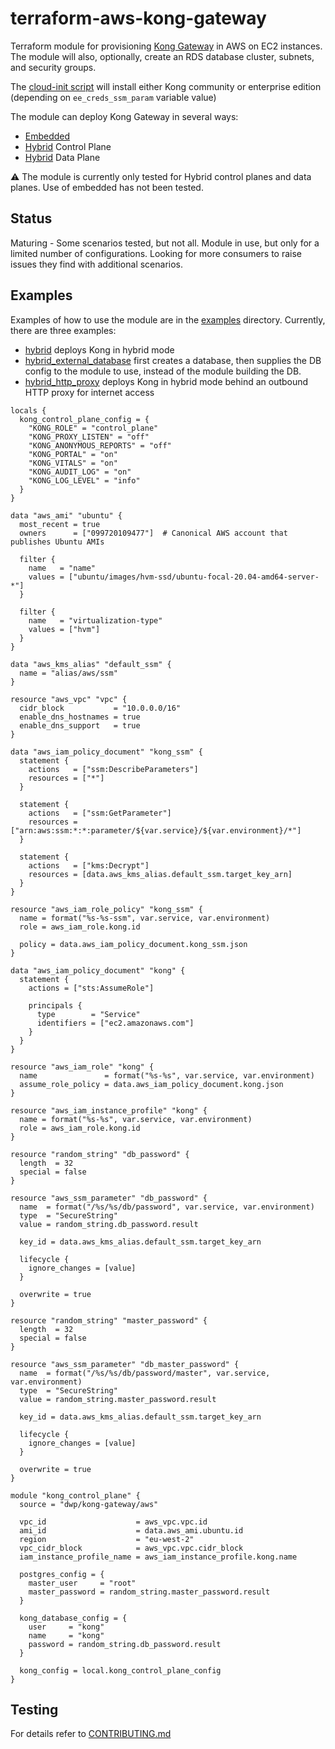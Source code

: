 # terraform-aws-kong-gateway

Terraform module for provisioning [Kong Gateway]() in AWS on EC2 instances. The module will also, optionally, create an RDS database cluster, subnets, and security groups.

The [cloud-init script]() will install either Kong community or enterprise edition (depending on `ee_creds_ssm_param` variable value)

The module can deploy Kong Gateway in several ways:
- [Embedded](https://docs.konghq.com/enterprise/2.3.x/deployment/deployment-options/#embedded)
- [Hybrid](https://docs.konghq.com/enterprise/2.3.x/deployment/hybrid-mode/) Control Plane
- [Hybrid](https://docs.konghq.com/enterprise/2.3.x/deployment/hybrid-mode/) Data Plane

:warning: The module is currently only tested for Hybrid control planes and data planes. Use of embedded has not been tested. 

## Status
Maturing - Some scenarios tested, but not all. Module in use, but only for a limited number of configurations. Looking for more consumers to raise issues they find with additional scenarios.

## Examples
Examples of how to use the module are in the [examples](examples) directory.
Currently, there are three examples:

- [hybrid](examples/hybrid) deploys Kong in hybrid mode
- [hybrid_external_database](examples/hybrid_external_database) first creates a database, then supplies the DB config to the module to use, instead of the module building the DB.
- [hybrid_http_proxy](examples/hybrid_http_proxy) deploys Kong in hybrid mode behind an outbound HTTP proxy for internet access

```hcl
locals {
  kong_control_plane_config = {
    "KONG_ROLE" = "control_plane"
    "KONG_PROXY_LISTEN" = "off"
    "KONG_ANONYMOUS_REPORTS" = "off"
    "KONG_PORTAL" = "on"
    "KONG_VITALS" = "on"
    "KONG_AUDIT_LOG" = "on"
    "KONG_LOG_LEVEL" = "info"
  }
}

data "aws_ami" "ubuntu" {
  most_recent = true
  owners      = ["099720109477"]  # Canonical AWS account that publishes Ubuntu AMIs

  filter {
    name   = "name"
    values = ["ubuntu/images/hvm-ssd/ubuntu-focal-20.04-amd64-server-*"]
  }

  filter {
    name   = "virtualization-type"
    values = ["hvm"]
  }
}

data "aws_kms_alias" "default_ssm" {
  name = "alias/aws/ssm"
}

resource "aws_vpc" "vpc" {
  cidr_block           = "10.0.0.0/16"
  enable_dns_hostnames = true
  enable_dns_support   = true
}

data "aws_iam_policy_document" "kong_ssm" {
  statement {
    actions   = ["ssm:DescribeParameters"]
    resources = ["*"]
  }

  statement {
    actions   = ["ssm:GetParameter"]
    resources = ["arn:aws:ssm:*:*:parameter/${var.service}/${var.environment}/*"]
  }

  statement {
    actions   = ["kms:Decrypt"]
    resources = [data.aws_kms_alias.default_ssm.target_key_arn]
  }
}

resource "aws_iam_role_policy" "kong_ssm" {
  name = format("%s-%s-ssm", var.service, var.environment)
  role = aws_iam_role.kong.id

  policy = data.aws_iam_policy_document.kong_ssm.json
}

data "aws_iam_policy_document" "kong" {
  statement {
    actions = ["sts:AssumeRole"]

    principals {
      type        = "Service"
      identifiers = ["ec2.amazonaws.com"]
    }
  }
}

resource "aws_iam_role" "kong" {
  name               = format("%s-%s", var.service, var.environment)
  assume_role_policy = data.aws_iam_policy_document.kong.json
}

resource "aws_iam_instance_profile" "kong" {
  name = format("%s-%s", var.service, var.environment)
  role = aws_iam_role.kong.id
}

resource "random_string" "db_password" {
  length  = 32
  special = false
}

resource "aws_ssm_parameter" "db_password" {
  name  = format("/%s/%s/db/password", var.service, var.environment)
  type  = "SecureString"
  value = random_string.db_password.result

  key_id = data.aws_kms_alias.default_ssm.target_key_arn

  lifecycle {
    ignore_changes = [value]
  }

  overwrite = true
}

resource "random_string" "master_password" {
  length  = 32
  special = false
}

resource "aws_ssm_parameter" "db_master_password" {
  name  = format("/%s/%s/db/password/master", var.service, var.environment)
  type  = "SecureString"
  value = random_string.master_password.result

  key_id = data.aws_kms_alias.default_ssm.target_key_arn

  lifecycle {
    ignore_changes = [value]
  }

  overwrite = true
}

module "kong_control_plane" {
  source = "dwp/kong-gateway/aws"

  vpc_id                    = aws_vpc.vpc.id
  ami_id                    = data.aws_ami.ubuntu.id
  region                    = "eu-west-2"
  vpc_cidr_block            = aws_vpc.vpc.cidr_block
  iam_instance_profile_name = aws_iam_instance_profile.kong.name
  
  postgres_config = {
    master_user     = "root"
    master_password = random_string.master_password.result
  }

  kong_database_config = {
    user     = "kong"
    name     = "kong"
    password = random_string.db_password.result
  }
  
  kong_config = local.kong_control_plane_config
}
```


## Testing

For details refer to [CONTRIBUTING.md](CONTRIBUTING.md#testing-and-linting)
